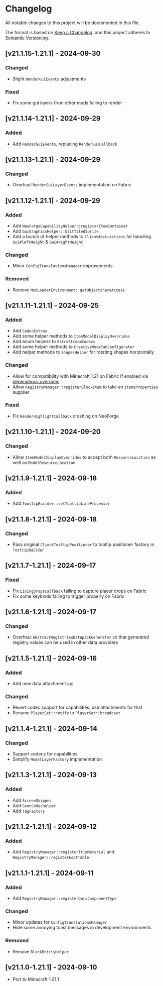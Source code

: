 # Changelog
All notable changes to this project will be documented in this file.

The format is based on [Keep a Changelog](https://keepachangelog.com/en/1.0.0/),
and this project adheres to [Semantic Versioning](https://semver.org/spec/v2.0.0.html).

## [v21.1.15-1.21.1] - 2024-09-30
### Changed
- Slight `RenderGuiEvents` adjustments
### Fixed
- Fix some gui layers from other mods failing to render

## [v21.1.14-1.21.1] - 2024-09-29
### Added
- Add `RenderGuiEvents`, replacing `RenderGuiCallback`

## [v21.1.13-1.21.1] - 2024-09-29
### Changed
- Overhaul `RenderGuiLayerEvents` implementation on Fabric

## [v21.1.12-1.21.1] - 2024-09-29
### Added
- Add `NeoForgeCapabilityHelper::registerItemContainer`
- Add `GuiGraphicsHelper::blitTiledSprite`
- Add a bunch of helper methods to `ClientAbstractions` for handling `Gui#leftHeight` &amp; `Gui#rightHeight`
### Changed
- Minor `ConfigTranslationsManager` improvements
### Removed
- Remove `ModLoaderEnvironment::getObjectShareAccess`

## [v21.1.11-1.21.1] - 2024-09-25
### Added
- Add `CodecExtras`
- Add some helper methods to `ItemModelDisplayOverrides`
- Add enum helpers to `ExtraStreamCodecs`
- Add some helper methods to `CreativeModeTabConfigurator`
- Add helper methods to `ShapesHelper` for rotating shapes horizontally
### Changed
- Allow for compatibility with Minecraft 1.21 on Fabric if enabled via [dependency overrides](https://fabricmc.net/wiki/tutorial:dependency_overrides)
- Allow `RegistryManager::registerBlockItem` to take an `Item$Properties` supplier
### Fixed
- Fix `RenderHighlightCallback` crashing on NeoForge

## [v21.1.10-1.21.1] - 2024-09-20
### Changed
- Allow `ItemModelDisplayOverrides` to accept both `ResourceLocation` as well as `ModelResourceLocation`

## [v21.1.9-1.21.1] - 2024-09-18
### Added
- Add `TooltipBuilder::setTooltipLineProcessor`

## [v21.1.8-1.21.1] - 2024-09-18
### Changed
- Pass original `ClientTooltipPositioner` to tooltip positioner factory in `TooltipBuilder`

## [v21.1.7-1.21.1] - 2024-09-17
### Fixed
- Fix `LivingDropsCallback` failing to capture player drops on Fabric
- Fix some keybinds failing to trigger properly on Fabric

## [v21.1.6-1.21.1] - 2024-09-17
### Changed
- Overhaul `AbstractRegistriesDatapackGenerator` so that generated registry values can be used in other data providers

## [v21.1.5-1.21.1] - 2024-09-16
### Added
- Add new data attachment api
### Changed
- Revert codec support for capabilities, use attachments for that
- Rename `PlayerSet::notify` to `PlayerSet::broadcast`

## [v21.1.4-1.21.1] - 2024-09-14
### Changed
- Support codecs for capabilities
- Simplify `ModelLayerFactory` implementation

## [v21.1.3-1.21.1] - 2024-09-13
### Added
- Add `ScreenSkipper`
- Add `GsonCodecHelper`
- Add `TagFactory`

## [v21.1.2-1.21.1] - 2024-09-12
### Added
- Add `RegistryManager::registerTrimMaterial` and `RegistryManager::registerLootTable`

## [v21.1.1-1.21.1] - 2024-09-11
### Added
- Add `RegistryManager::registerDataComponentType`
### Changed
- Minor updates for `ConfigTranslationsManager`
- Hide some annoying toast messages in development environments
### Removed
- Remove `BlockEntityHelper`

## [v21.1.0-1.21.1] - 2024-09-10
- Port to Minecraft 1.21.1
